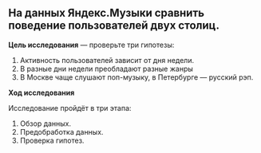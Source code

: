 ## На данных Яндекс.Музыки сравнить поведение пользователей двух столиц.
**Цель исследования** — проверьте три гипотезы:
1. Активность пользователей зависит от дня недели.
2. В разные дни недели преобладают разные жанры
3. В Москве чаще слушают поп-музыку, в Петербурге — русский рэп.

**Ход исследования**

Исследование пройдёт в три этапа:
 1. Обзор данных.
 2. Предобработка данных.
 3. Проверка гипотез.
